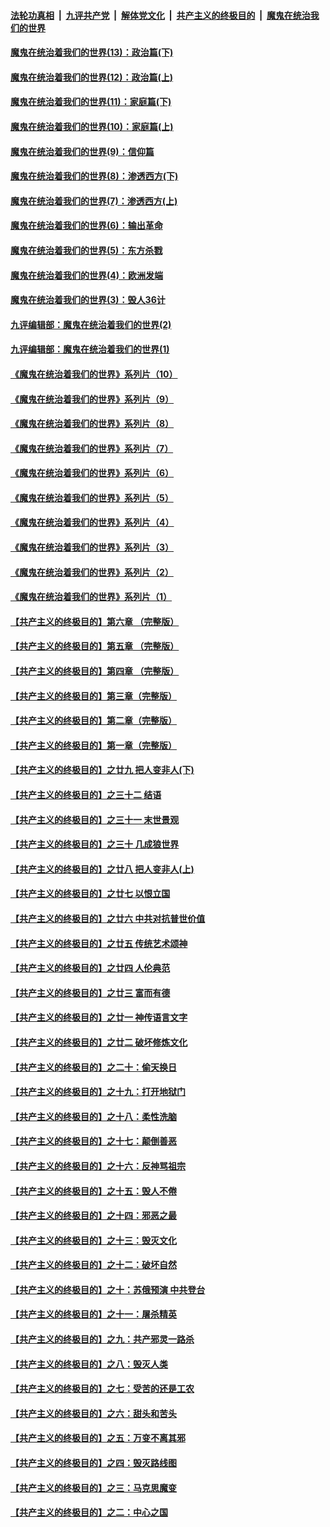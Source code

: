 

####  [法轮功真相](../../../../basic/blob/master/README.md?t=10031202) &nbsp;|&nbsp; [九评共产党](../../../../9ping.md/blob/master/README.md?t=10031202) &nbsp;|&nbsp; [解体党文化](../../../../jtdwh.md/blob/master/README.md?t=10031202)  &nbsp;|&nbsp; [共产主义的终极目的](../../../../gczydzjmd.md/blob/master/README.md?t=10031202) &nbsp;|&nbsp; [魔鬼在统治我们的世界](../../../../mgztzwmdsj.md/blob/master/README.md?t=10031202) 

#### [魔鬼在统治着我们的世界(13)：政治篇(下)](../pages/nsc422/n10448270.md?t=10031202) 

#### [魔鬼在统治着我们的世界(12)：政治篇(上)](../pages/nsc422/n10444576.md?t=10031202) 

#### [魔鬼在统治着我们的世界(11)：家庭篇(下)](../pages/nsc422/n10440961.md?t=10031202) 

#### [魔鬼在统治着我们的世界(10)：家庭篇(上)](../pages/nsc422/n10435448.md?t=10031202) 

#### [魔鬼在统治着我们的世界(9)：信仰篇](../pages/nsc422/n10432159.md?t=10031202) 

#### [魔鬼在统治着我们的世界(8)：渗透西方(下)](../pages/nsc422/n10429603.md?t=10031202) 

#### [魔鬼在统治着我们的世界(7)：渗透西方(上)](../pages/nsc422/n10426013.md?t=10031202) 

#### [魔鬼在统治着我们的世界(6)：输出革命](../pages/nsc422/n10421536.md?t=10031202) 

#### [魔鬼在统治着我们的世界(5)：东方杀戮](../pages/nsc422/n10417707.md?t=10031202) 

#### [魔鬼在统治着我们的世界(4)：欧洲发端](../pages/nsc422/n10414890.md?t=10031202) 

#### [魔鬼在统治着我们的世界(3)：毁人36计](../pages/nsc422/n10411583.md?t=10031202) 

#### [九评编辑部：魔鬼在统治着我们的世界(2)](../pages/nsc422/n10410036.md?t=10031202) 

#### [九评编辑部：魔鬼在统治着我们的世界(1)](../pages/nsc422/n10406825.md?t=10031202) 

#### [《魔鬼在统治着我们的世界》系列片（10）](../pages/nsc422/n12292670.md?t=10031202) 

#### [《魔鬼在统治着我们的世界》系列片（9）](../pages/nsc422/n12290859.md?t=10031202) 

#### [《魔鬼在统治着我们的世界》系列片（8）](../pages/nsc422/n12287445.md?t=10031202) 

#### [《魔鬼在统治着我们的世界》系列片（7）](../pages/nsc422/n12283425.md?t=10031202) 

#### [《魔鬼在统治着我们的世界》系列片（6）](../pages/nsc422/n12282314.md?t=10031202) 

#### [《魔鬼在统治着我们的世界》系列片（5）](../pages/nsc422/n12281419.md?t=10031202) 

#### [《魔鬼在统治着我们的世界》系列片（4）](../pages/nsc422/n12274024.md?t=10031202) 

#### [《魔鬼在统治着我们的世界》系列片（3）](../pages/nsc422/n12271322.md?t=10031202) 

#### [《魔鬼在统治着我们的世界》系列片（2）](../pages/nsc422/n12269049.md?t=10031202) 

#### [《魔鬼在统治着我们的世界》系列片（1）](../pages/nsc422/n12267575.md?t=10031202) 

#### [【共产主义的终极目的】第六章 （完整版）](../pages/nsc422/n11428913.md?t=10031202) 

#### [【共产主义的终极目的】第五章 （完整版）](../pages/nsc422/n11428912.md?t=10031202) 

#### [【共产主义的终极目的】第四章 （完整版）](../pages/nsc422/n11428907.md?t=10031202) 

#### [【共产主义的终极目的】第三章（完整版）](../pages/nsc422/n11428848.md?t=10031202) 

#### [【共产主义的终极目的】第二章（完整版）](../pages/nsc422/n11428831.md?t=10031202) 

#### [【共产主义的终极目的】第一章（完整版）](../pages/nsc422/n11417651.md?t=10031202) 

#### [【共产主义的终极目的】之廿九 把人变非人(下)](../pages/nsc422/n11344140.md?t=10031202) 

#### [【共产主义的终极目的】之三十二 结语](../pages/nsc422/n11360535.md?t=10031202) 

#### [【共产主义的终极目的】之三十一 末世景观](../pages/nsc422/n11351129.md?t=10031202) 

#### [【共产主义的终极目的】之三十 几成狼世界](../pages/nsc422/n11348280.md?t=10031202) 

#### [【共产主义的终极目的】之廿八 把人变非人(上)](../pages/nsc422/n11340492.md?t=10031202) 

#### [【共产主义的终极目的】之廿七 以恨立国](../pages/nsc422/n11336944.md?t=10031202) 

#### [【共产主义的终极目的】之廿六 中共对抗普世价值](../pages/nsc422/n11324785.md?t=10031202) 

#### [【共产主义的终极目的】之廿五 传统艺术颂神](../pages/nsc422/n11296396.md?t=10031202) 

#### [【共产主义的终极目的】之廿四 人伦典范](../pages/nsc422/n11296397.md?t=10031202) 

#### [【共产主义的终极目的】之廿三 富而有德](../pages/nsc422/n11283598.md?t=10031202) 

#### [【共产主义的终极目的】之廿一 神传语言文字](../pages/nsc422/n11263265.md?t=10031202) 

#### [【共产主义的终极目的】之廿二 破坏修炼文化](../pages/nsc422/n11245728.md?t=10031202) 

#### [【共产主义的终极目的】之二十：偷天换日](../pages/nsc422/n11238846.md?t=10031202) 

#### [【共产主义的终极目的】之十九：打开地狱门](../pages/nsc422/n11206376.md?t=10031202) 

#### [【共产主义的终极目的】之十八：柔性洗脑](../pages/nsc422/n11199994.md?t=10031202) 

#### [【共产主义的终极目的】之十七：颠倒善恶](../pages/nsc422/n11179782.md?t=10031202) 

#### [【共产主义的终极目的】之十六：反神骂祖宗](../pages/nsc422/n11166798.md?t=10031202) 

#### [【共产主义的终极目的】之十五：毁人不倦](../pages/nsc422/n11166792.md?t=10031202) 

#### [【共产主义的终极目的】之十四：邪恶之最](../pages/nsc422/n11150249.md?t=10031202) 

#### [【共产主义的终极目的】之十三：毁灭文化](../pages/nsc422/n11135227.md?t=10031202) 

#### [【共产主义的终极目的】之十二：破坏自然](../pages/nsc422/n11135214.md?t=10031202) 

#### [【共产主义的终极目的】之十：苏俄预演 中共登台](../pages/nsc422/n11118424.md?t=10031202) 

#### [【共产主义的终极目的】之十一：屠杀精英](../pages/nsc422/n11118442.md?t=10031202) 

#### [【共产主义的终极目的】之九：共产邪灵一路杀](../pages/nsc422/n11114139.md?t=10031202) 

#### [【共产主义的终极目的】之八：毁灭人类](../pages/nsc422/n11108503.md?t=10031202) 

#### [【共产主义的终极目的】之七：受苦的还是工农](../pages/nsc422/n11101809.md?t=10031202) 

#### [【共产主义的终极目的】之六：甜头和苦头](../pages/nsc422/n11096971.md?t=10031202) 

#### [【共产主义的终极目的】之五：万变不离其邪](../pages/nsc422/n11091285.md?t=10031202) 

#### [【共产主义的终极目的】之四：毁灭路线图](../pages/nsc422/n11086284.md?t=10031202) 

#### [【共产主义的终极目的】之三：马克思魔变](../pages/nsc422/n11061941.md?t=10031202) 

#### [【共产主义的终极目的】之二：中心之国](../pages/nsc422/n11047728.md?t=10031202) 

